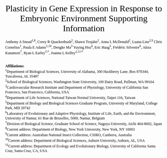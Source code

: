 <span style = "font-weight:normal; color:#000000; font-size: 28px; font-family:Times, serif;">
<center>Plasticity in Gene Expression in Response to Embryonic Environment Supporting Information </center></span>
<br>
<span style = "font-weight:normal; color:#000000; font-size: 12px; font-family:Times, serif">
Anthony A Snead<sup>1,8</sup>, Corey R Quackenbush<sup>2</sup>, Shawn Trojahn<sup>2</sup>, Anna L McDonald<sup>2</sup>, Luana Lins<sup>2,9</sup> Chris Cornelius<sup>1</sup>, Paula E Adams<sup>1,10</sup>, Dengke Ma<sup>3</sup> Yuying Hsu<sup>4</sup>, Eric Haag<sup>5</sup>, Frédéric Silvestre<sup>6</sup>, Akira Kanamori<sup>7</sup>, Ryan L Earley<sup>1\*</sup>, Joanna L Kelley<sup>2,11\*</sup></p>
<br>
<span style = "font-weight:bold;color:#000000; font-size: 12px; font-family:Times, serif"> Affiliations: </span> <br>
<span style = "font-weight:normal; color:#000000; font-size: 12px; font-family:Times, serif">
<sup>1</sup>Department of Biological Sciences, University of Alabama, 300 Hackberry Lane, Box 870344, Tuscaloosa, AL 35487
<br>
<sup>2</sup>School of Biological Sciences, Washington State University, 100 Dairy Road, Pullman, WA 99164
<br><sup>3</sup>Cardiovascular Research Institute and Department of Physiology, University of California San Francisco, San Francisco, California, USA
<br><sup>4</sup>Department of Life Sciences, National Taiwan Normal University, Taipei 116, Taiwan
<br><sup>5</sup>Department of Biology and Biological Sciences Graduate Program, University of Maryland, College Park, MD 20742
<br><sup>6</sup>Laboratory of Evolutionary and Adaptive Physiology, Institute of Life, Earth, and the Environment, University of Namur, 61 Rue de Bruxelles, 5000, Namur, Belgium
<br><sup>7</sup>Division of Biological Science, Graduate School of Science, Nagoya University, Aichi 464-8602, Japan
<br><sup>8</sup>Current address: Department of Biology, New York University, New York, NY 10003
<br><sup>9</sup>Current address: Australian National Insect Collection, CSIRO, Canberra, Australia
<br><sup>10</sup>Current address: Department of Biological Sciences, Auburn University, Auburn, AL, USA
<br><sup>11</sup>Current address: Department of Ecology and Evolutionary Biology, University of California Santa Cruz, Santa Cruz, CA, USA</span>
